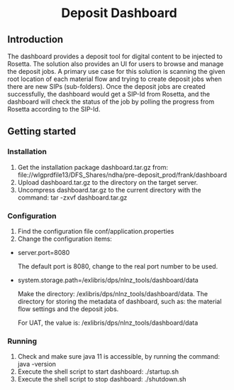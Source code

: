 <h1 align="center">Deposit Dashboard</h1>

## Introduction
The dashboard provides a deposit tool  for digital content to be injected to Rosetta. The solution also provides an UI for users to browse and manage the deposit jobs.
A primary use case for this solution is scanning the given root location of each material flow and trying to create deposit jobs when there are new SIPs (sub-folders). Once the deposit jobs are created successfully, the dashboard would get a SIP-Id from Rosetta, and the dashboard will check the status of the job by polling the progress from Rosetta according to the SIP-Id.

## Getting started
### Installation
1. Get the installation package dashboard.tar.gz from: file://wlgprdfile13/DFS_Shares/ndha/pre-deposit_prod/frank/dashboard
2. Upload dashboard.tar.gz to the directory on the target server.
3. Uncompress dashboard.tar.gz to the current directory with the command: tar -zxvf dashboard.tar.gz

### Configuration
1. Find the configuration file  conf/application.properties
2. Change the configuration items:
- server.port=8080

  The default port is 8080, change to the real port number to be used.
- system.storage.path=/exlibris/dps/nlnz_tools/dashboard/data

  Make the directory: /exlibris/dps/nlnz_tools/dashboard/data. The directory for storing the metadata of dashboard, such as: the material flow settings and the deposit jobs.
  
  For UAT, the value is: /exlibris/dps/nlnz_tools/dashboard/data
  
### Running
1. Check and make sure java 11 is accessible, by running the command: java -version
2. Execute the shell script to start dashboard: ./startup.sh
3. Execute the shell script to stop dashboard: ./shutdown.sh

